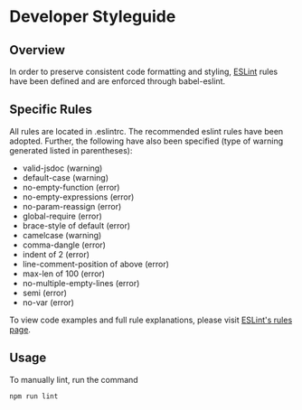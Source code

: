 # Developer Styleguide

## Overview
In order to preserve consistent code formatting and styling, [ESLint](http://eslint.org) rules have been defined
and are enforced through babel-eslint.

## Specific Rules
All rules are located in .eslintrc. The recommended eslint rules have been adopted. Further, the following have also
been specified (type of warning generated listed in parentheses):
- valid-jsdoc (warning)
- default-case (warning)
- no-empty-function (error)
- no-empty-expressions (error)
- no-param-reassign (error)
- global-require (error)
- brace-style of default (error)
- camelcase (warning)
- comma-dangle (error)
- indent of 2 (error)
- line-comment-position of above (error)
- max-len of 100 (error)
- no-multiple-empty-lines (error)
- semi (error)
- no-var (error)

To view code examples and full rule explanations, please visit [ESLint's rules page](http://eslint.org/docs/rules/). 

## Usage
To manually lint, run the command

`npm run lint`